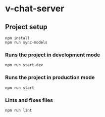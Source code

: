 # v-chat-server

## Project setup
```
npm install
npm run sync-models
```

### Runs the project in development mode
```
npm run start-dev
```

### Runs the project in production mode
```
npm run start
```

### Lints and fixes files
```
npm run lint
```

